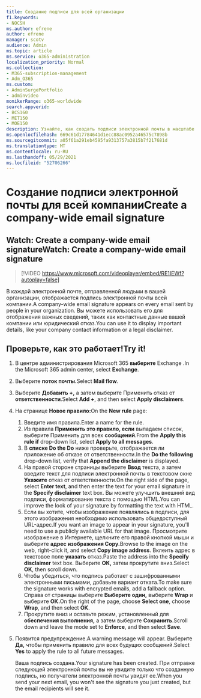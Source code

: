 ```yaml
---
title: Создание подписи для всей организации
f1.keywords:
- NOCSH
ms.author: efrene
author: efrene
manager: scotv
audience: Admin
ms.topic: article
ms.service: o365-administration
localization_priority: Normal
ms.collection:
- M365-subscription-management
- Adm_O365
ms.custom:
- AdminSurgePortfolio
- adminvideo
monikerRange: o365-worldwide
search.appverid:
- BCS160
- MET150
- MOE150
description: Узнайте, как создать подписи электронной почты в масштабе всей компании.
ms.openlocfilehash: 669c61d17784641d1ecc88ac0952a46575c7898b
ms.sourcegitcommit: a05f61a291eb4595fa9313757a3815b7f217681d
ms.translationtype: MT
ms.contentlocale: ru-RU
ms.lasthandoff: 05/29/2021
ms.locfileid: "52706266"
---
```

# <a name="create-a-company-wide-email-signature"></a><span data-ttu-id="c1319-103">Создание подписи электронной почты для всей компании</span><span class="sxs-lookup"><span data-stu-id="c1319-103">Create a company-wide email signature</span></span>

## <a name="watch-create-a-company-wide-email-signature"></a><span data-ttu-id="c1319-104">Watch: Create a company-wide email signature</span><span class="sxs-lookup"><span data-stu-id="c1319-104">Watch: Create a company-wide email signature</span></span>

> [!VIDEO https://www.microsoft.com/videoplayer/embed/RE1IEWf?autoplay=false]

<span data-ttu-id="c1319-105">В каждой электронной почте, отправленной людьми в вашей организации, отображается подпись электронной почты всей компании.</span><span class="sxs-lookup"><span data-stu-id="c1319-105">A company-wide email signature appears on every email sent by people in your organization.</span></span> <span data-ttu-id="c1319-106">Вы можете использовать его для отображения важных сведений, таких как контактные данные вашей компании или юридический отказ.</span><span class="sxs-lookup"><span data-stu-id="c1319-106">You can use it to display important details, like your company contact information or a legal disclaimer.</span></span> 

## <a name="try-it"></a><span data-ttu-id="c1319-107">Проверьте, как это работает!</span><span class="sxs-lookup"><span data-stu-id="c1319-107">Try it!</span></span>

1. <span data-ttu-id="c1319-108">В центре администрирования Microsoft 365 **выберите** Exchange .</span><span class="sxs-lookup"><span data-stu-id="c1319-108">In the Microsoft 365 admin center, select **Exchange**.</span></span>
1. <span data-ttu-id="c1319-109">Выберите **поток почты.**</span><span class="sxs-lookup"><span data-stu-id="c1319-109">Select **Mail flow**.</span></span>
1. <span data-ttu-id="c1319-110">Выберите **Добавить +,** а затем выберите Применить отказ от **ответственности**.</span><span class="sxs-lookup"><span data-stu-id="c1319-110">Select **Add +**, and then select **Apply disclaimers**.</span></span>
1. <span data-ttu-id="c1319-111">На странице **Новое правило:**</span><span class="sxs-lookup"><span data-stu-id="c1319-111">On the **New rule** page:</span></span>
    1. <span data-ttu-id="c1319-112">Введите имя правила.</span><span class="sxs-lookup"><span data-stu-id="c1319-112">Enter a name for the rule.</span></span>
    1. <span data-ttu-id="c1319-113">Из правила **Применить это правило, если** выпадаем список, выберите Применить для всех **сообщений**.</span><span class="sxs-lookup"><span data-stu-id="c1319-113">From the **Apply this rule if** drop-down list, select **Apply to all messages**.</span></span>
    1. <span data-ttu-id="c1319-114">В **списке Do the Do** ниже  проверьте, отображается ли приложение об отказе от ответственности.</span><span class="sxs-lookup"><span data-stu-id="c1319-114">In the **Do the following** drop-down list, verify that **Append the disclaimer** is displayed.</span></span>
    1. <span data-ttu-id="c1319-115">На правой стороне страницы выберите **Ввод** текста, а затем введите текст для подписи электронной почты в текстовом окне **Укажите** отказ от ответственности.</span><span class="sxs-lookup"><span data-stu-id="c1319-115">On the right side of the page, select **Enter text**, and then enter the text for your email signature in the **Specify disclaimer** text box.</span></span> <span data-ttu-id="c1319-116">Вы можете улучшить внешний вид подписи, форматирование текста с помощью HTML.</span><span class="sxs-lookup"><span data-stu-id="c1319-116">You can improve the look of your signature by formatting the text with HTML.</span></span>
    1. <span data-ttu-id="c1319-117">Если вы хотите, чтобы изображение появлялись в подписи, для этого изображения необходимо использовать общедоступный URL-адрес.</span><span class="sxs-lookup"><span data-stu-id="c1319-117">If you want an image to appear in your signature, you'll need to use a publicly available URL for that image.</span></span> <span data-ttu-id="c1319-118">Просмотрите изображение в Интернете, щелкните его правой кнопкой мыши и выберите **адрес изображения Copy.**</span><span class="sxs-lookup"><span data-stu-id="c1319-118">Browse to the image on the web, right-click it, and select **Copy image address**.</span></span> <span data-ttu-id="c1319-119">Вклеить адрес в текстовое поле **указать** отказ.</span><span class="sxs-lookup"><span data-stu-id="c1319-119">Paste the address into the **Specify disclaimer** text box.</span></span> <span data-ttu-id="c1319-120">Выберите **ОК,** затем прокрутите вниз.</span><span class="sxs-lookup"><span data-stu-id="c1319-120">Select **OK**, then scroll down.</span></span>
    1. <span data-ttu-id="c1319-121">Чтобы убедиться, что подпись работает с зашифрованными электронными письмами, добавьте вариант отката.</span><span class="sxs-lookup"><span data-stu-id="c1319-121">To make sure the signature works with encrypted emails, add a fallback option.</span></span> <span data-ttu-id="c1319-122">Справа от страницы выберите **Выберите один,** выберите **Wrap** и выберите **ОК.**</span><span class="sxs-lookup"><span data-stu-id="c1319-122">On the right of the page, choose **Select one**, choose **Wrap**, and then select **OK**.</span></span>
    1. <span data-ttu-id="c1319-123">Прокрутите вниз и оставьте режим, установленный для **обеспечения выполнения,** а затем выберите **Сохранить**.</span><span class="sxs-lookup"><span data-stu-id="c1319-123">Scroll down and leave the mode set to **Enforce**, and then select **Save**.</span></span>
1. <span data-ttu-id="c1319-124">Появится предупреждение.</span><span class="sxs-lookup"><span data-stu-id="c1319-124">A warning message will appear.</span></span> <span data-ttu-id="c1319-125">Выберите **Да,** чтобы применить правило для всех будущих сообщений.</span><span class="sxs-lookup"><span data-stu-id="c1319-125">Select **Yes** to apply the rule to all future messages.</span></span>

    <span data-ttu-id="c1319-126">Ваша подпись создана.</span><span class="sxs-lookup"><span data-stu-id="c1319-126">Your signature has been created.</span></span> <span data-ttu-id="c1319-127">При отправке следующей электронной почты вы не увидите только что созданную подпись, но получатели электронной почты увидят ее.</span><span class="sxs-lookup"><span data-stu-id="c1319-127">When you send your next email, you won't see the signature you just created, but the email recipients will see it.</span></span>